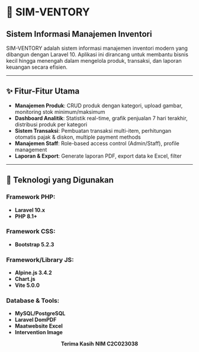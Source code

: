 # 🏪 SIM-VENTORY
## Sistem Informasi Manajemen Inventori

SIM-VENTORY adalah sistem informasi manajemen inventori modern yang dibangun dengan Laravel 10. Aplikasi ini dirancang untuk membantu bisnis kecil hingga menengah dalam mengelola produk, transaksi, dan laporan keuangan secara efisien.

---

## ✨ Fitur-Fitur Utama

- **Manajemen Produk**: CRUD produk dengan kategori, upload gambar, monitoring stok minimum/maksimum
- **Dashboard Analitik**: Statistik real-time, grafik penjualan 7 hari terakhir, distribusi produk per kategori
- **Sistem Transaksi**: Pembuatan transaksi multi-item, perhitungan otomatis pajak & diskon, multiple payment methods
- **Manajemen Staff**: Role-based access control (Admin/Staff), profile management
- **Laporan & Export**: Generate laporan PDF, export data ke Excel, filter

---

## 🚀 Teknologi yang Digunakan

### Framework PHP:
- **Laravel 10.x**
- **PHP 8.1+**

### Framework CSS:
- **Bootstrap 5.2.3**

### Framework/Library JS:
- **Alpine.js 3.4.2**
- **Chart.js**
- **Vite 5.0.0**

### Database & Tools:
- **MySQL/PostgreSQL**
- **Laravel DomPDF**
- **Maatwebsite Excel**
- **Intervention Image**


<div align="center">

**Terima Kasih**
**NIM C2C023038**
</div>
